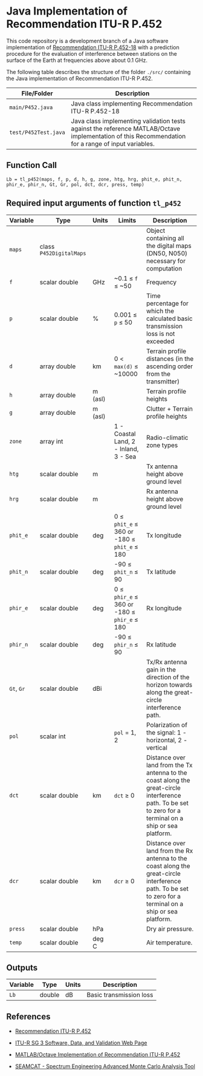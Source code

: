# Java Implementation of Recommendation ITU-R P.452

This code repository is a development branch of a Java software implementation of  [Recommendation ITU-R P.452-18](https://www.itu.int/rec/R-REC-P.452/en)  with a prediction procedure for the evaluation of interference between stations on the surface of the Earth at frequencies above about 0.1 GHz. 

[//]: < This code repository contains a Java software implementation of  [Recommendation ITU-R P.452-18](https://www.itu.int/rec/R-REC-P.452/en)  with a prediction procedure for the evaluation of interference between stations on the surface of the Earth at frequencies above about 0.1 GHz. >

[//]: < This version of the code is functionally identical to the reference version approved by ITU-R Working Party 3M and published by Study Group 3 on [ITU-R SG 3 Software, Data, and Validation Web Page](https://www.itu.int/en/ITU-R/study-groups/rsg3/Pages/iono-tropo-spheric.aspx). This version of the code is also implemented in [SEAMCAT](https://seamcat.org).>


The following table describes the structure of the folder `./src/` containing the Java implementation of Recommendation ITU-R P.452.

| File/Folder               | Description                                                                                                                                        |
|---------------------------|----------------------------------------------------------------------------------------------------------------------------------------------------|
| `main/P452.java`          | Java class implementing Recommendation ITU-R P.452-18                                                                                              |
| `test/P452Test.java`      | Java class implementing validation tests against the reference MATLAB/Octave implementation of this Recommendation for a range of input variables. |



## Function Call

~~~ 
Lb = tl_p452(maps, f, p, d, h, g, zone, htg, hrg, phit_e, phit_n, phir_e, phir_n, Gt, Gr, pol, dct, dcr, press, temp)
~~~

## Required input arguments of function `tl_p452`

| Variable    | Type                    | Units   | Limits                                           | Description                                                                                                                                               |
|-------------|-------------------------|---------|--------------------------------------------------|-----------------------------------------------------------------------------------------------------------------------------------------------------------|
| `maps`      | class `P452DigitalMaps` |         |                                                  | Object containing all the digital maps (DN50, N050) necessary for computation                                                                             |
| `f`         | scalar double           | GHz     | ~0.1 ≤ `f` ≤ ~50                                 | Frequency                                                                                                                                                 |
| `p`         | scalar double           | %       | 0.001 ≤ `p` ≤ 50                                 | Time percentage for which the calculated basic transmission loss is not exceeded                                                                          |
| `d`         | array double            | km      | 0 < `max(d)` ≤ ~10000                            | Terrain profile distances (in the ascending order from the transmitter)                                                                                   |
| `h`         | array double            | m (asl) |                                                  | Terrain profile heights                                                                                                                                   |
| `g`         | array double            | m (asl) |                                                  | Clutter + Terrain profile heights                                                                                                                         |
| `zone`      | array int               |         | 1 - Coastal Land, 2 - Inland, 3 - Sea            | Radio-climatic zone types                                                                                                                                 |
| `htg`       | scalar double           | m       |                                                  | Tx antenna height above ground level                                                                                                                      |
| `hrg`       | scalar double           | m       |                                                  | Rx antenna height above ground level                                                                                                                      |
| `phit_e`    | scalar double           | deg     | 0 ≤ `phit_e`  ≤ 360  or -180 ≤ `phit_e`  ≤ 180   | Tx longitude                                                                                                                                              |
| `phit_n`    | scalar double           | deg     | -90 ≤ `phit_n`  ≤ 90                             | Tx latitude                                                                                                                                               |
| `phir_e`    | scalar double           | deg     | 0 ≤ `phir_e`  ≤ 360   or  -180 ≤ `phir_e`  ≤ 180 | Rx longitude                                                                                                                                              |
| `phir_n`    | scalar double           | deg     | -90 ≤ `phir_n`  ≤ 90                             | Rx latitude                                                                                                                                               |
| `Gt`,  `Gr` | scalar double           | dBi     |                                                  | Tx/Rx antenna gain in the direction of the horizon towards along the great-circle interference path.                                                      |
| `pol`       | scalar int              |         | `pol`  = 1, 2                                    | Polarization of the signal: 1 - horizontal, 2 - vertical                                                                                                  |
| `dct`       | scalar double           | km      | `dct` ≥ 0                                        | Distance over land from the Tx antenna to the coast along the great-circle interference path. To be set to zero for a terminal on a ship or sea platform. |
| `dcr`       | scalar double           | km      | `dcr` ≥ 0                                        | Distance over land from the Rx antenna to the coast along the great-circle interference path. To be set to zero for a terminal on a ship or sea platform. |
| `press`     | scalar double           | hPa     |                                                  | Dry air pressure.                                                                                                                                         |
| `temp`      | scalar double           | deg C   |                                                  | Air temperature.                                                                                                                                          |


 
## Outputs ##

| Variable | Type   | Units | Description             |
|----------|--------|-------|-------------------------|
| `Lb`     | double | dB    | Basic transmission loss |




## References

* [Recommendation ITU-R P.452](https://www.itu.int/rec/R-REC-P.452/en)

* [ITU-R SG 3 Software, Data, and Validation Web Page](https://www.itu.int/en/ITU-R/study-groups/rsg3/Pages/iono-tropo-spheric.aspx)

* [MATLAB/Octave Implementation of Recommendation ITU-R P.452](https://github/eeveetza/p452)

* [SEAMCAT - Spectrum Engineering Advanced Monte Carlo Analysis Tool](https://seamcat.org)